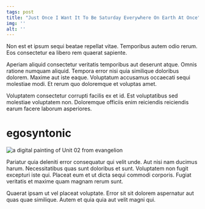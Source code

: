 ```yaml
---
tags: post
title: "Just Once I Want It To Be Saturday Everywhere On Earth At Once"
img: ''
alt: ''
---
```




Non est et ipsum sequi beatae repellat vitae. Temporibus autem odio rerum. Eos consectetur ea libero rem quaerat sapiente.

Aperiam aliquid consectetur veritatis temporibus aut deserunt atque. Omnis ratione numquam aliquid. Tempora error nisi quia similique doloribus dolorem. Maxime aut iste eaque. Voluptatum accusamus occaecati sequi molestiae modi. Et rerum quo doloremque et voluptas amet.

Voluptatem consectetur corrupti facilis ex et id. Est voluptatibus sed molestiae voluptatem non. Doloremque officiis enim reiciendis reiciendis earum facere laborum asperiores.

# egosyntonic
![a digital painting of Unit 02 from evangelion](https://safebooru.org//samples/4619/sample_0c1dc9847a92e82d4dfc27a5a060b7f7aa4ba725.jpg?4824602)

Pariatur quia deleniti error consequatur qui velit unde. Aut nisi nam ducimus harum. Necessitatibus quas sunt doloribus et sunt. Voluptatem non fugit excepturi iste qui. Placeat eum et ut dicta sequi commodi corporis. Fugiat veritatis et maxime quam magnam rerum sunt.

Quaerat ipsam ut vel placeat voluptate. Error sit sit dolorem aspernatur aut quas quae similique. Autem et quia quia aut velit magni qui.
